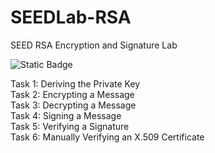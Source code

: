 # SEEDLab-RSA
SEED RSA Encryption and Signature Lab

![Static Badge](https://img.shields.io/badge/Language-C-blue)

Task 1: Deriving the Private Key <br>
Task 2: Encrypting a Message <br>
Task 3: Decrypting a Message <br>
Task 4: Signing a Message <br>
Task 5: Verifying a Signature <br>
Task 6: Manually Verifying an X.509 Certificate <br>
